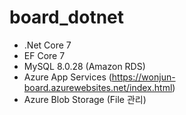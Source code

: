 # board_dotnet
 - .Net Core 7
 - EF Core 7
 - MySQL 8.0.28 (Amazon RDS)
 - Azure App Services (https://wonjun-board.azurewebsites.net/index.html)
 - Azure Blob Storage (File 관리)
